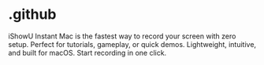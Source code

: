 # .github
iShowU Instant Mac is the fastest way to record your screen with zero setup. Perfect for tutorials, gameplay, or quick demos. Lightweight, intuitive, and built for macOS. Start recording in one click.
